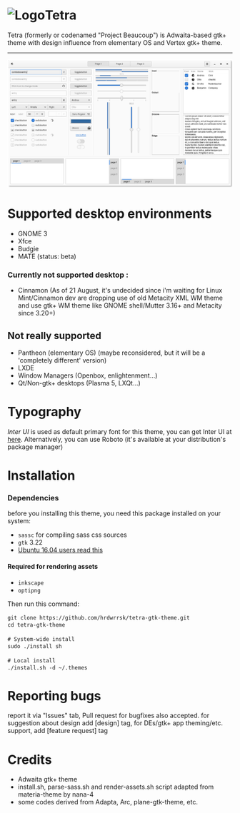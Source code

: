 <img src="https://github.com/hrdwrrsk/tetra-gtk-theme/raw/master/logo.png" alt="Logo" align="left" /> Tetra
======
Tetra (formerly or codenamed "Project Beaucoup") is Adwaita-based gtk+ theme with design influence from elementary OS and Vertex gtk+ theme.

-------------------
![Screenshot](Screenshot.png)

# Supported desktop environments
- GNOME 3
- Xfce
- Budgie
- MATE (status: beta)

### Currently not supported desktop :
- Cinnamon (As of 21 August, it's undecided since i'm waiting for Linux Mint/Cinnamon dev are dropping use of old Metacity XML WM theme and use gtk+ WM theme like GNOME shell/Mutter 3.16+ and Metacity since 3.20+)

## Not really supported
- Pantheon (elementary OS) (maybe reconsidered, but it will be a 'completely different' version)
- LXDE
- Window Managers (Openbox, enlightenment...)
- Qt/Non-gtk+ desktops (Plasma 5, LXQt...)

# Typography
*Inter UI* is used as default primary font for this theme, you can get Inter UI at [here](https://rsms.me/inter/). Alternatively, you can use Roboto (it's available at your distribution's package manager)

# Installation
### Dependencies
before you installing this theme, you need this package installed on your system:
- `sassc` for compiling sass css sources
- `gtk` 3.22
- [Ubuntu 16.04 users read this](https://github.com/hrdwrrsk/tetra-gtk-theme/wiki/Ubuntu-16.04-users-read-this)

#### Required for rendering assets
- `inkscape`
- `optipng`

Then run this command:

```
git clone https://github.com/hrdwrrsk/tetra-gtk-theme.git
cd tetra-gtk-theme

# System-wide install
sudo ./install sh

# Local install
./install.sh -d ~/.themes
```

# Reporting bugs
report it via "Issues" tab, Pull request for bugfixes also accepted.
for suggestion about design add [design] tag, for DEs/gtk+ app theming/etc. support, add [feature request] tag

# Credits
- Adwaita gtk+ theme
- install.sh, parse-sass.sh and render-assets.sh script adapted from materia-theme by nana-4
- some codes derived from Adapta, Arc, plane-gtk-theme, etc.
